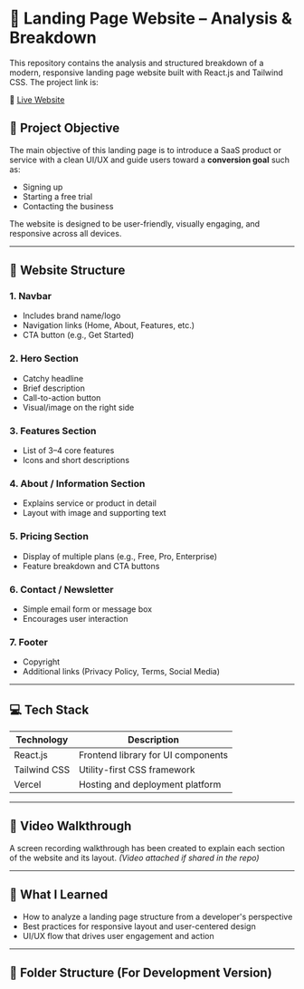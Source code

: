 # 🚀 Landing Page Website – Analysis & Breakdown

This repository contains the analysis and structured breakdown of a modern, responsive landing page website built with React.js and Tailwind CSS. The project link is:

🔗 [Live Website](https://landing-website-1.vercel.app)

## 📌 Project Objective

The main objective of this landing page is to introduce a SaaS product or service with a clean UI/UX and guide users toward a **conversion goal** such as:

- Signing up
- Starting a free trial
- Contacting the business

The website is designed to be user-friendly, visually engaging, and responsive across all devices.

---

## 🧩 Website Structure

### 1. **Navbar**
- Includes brand name/logo
- Navigation links (Home, About, Features, etc.)
- CTA button (e.g., Get Started)

### 2. **Hero Section**
- Catchy headline
- Brief description
- Call-to-action button
- Visual/image on the right side

### 3. **Features Section**
- List of 3–4 core features
- Icons and short descriptions

### 4. **About / Information Section**
- Explains service or product in detail
- Layout with image and supporting text

### 5. **Pricing Section**
- Display of multiple plans (e.g., Free, Pro, Enterprise)
- Feature breakdown and CTA buttons

### 6. **Contact / Newsletter**
- Simple email form or message box
- Encourages user interaction

### 7. **Footer**
- Copyright
- Additional links (Privacy Policy, Terms, Social Media)

---

## 💻 Tech Stack

| Technology   | Description                         |
|--------------|-------------------------------------|
| React.js     | Frontend library for UI components  |
| Tailwind CSS | Utility-first CSS framework         |
| Vercel       | Hosting and deployment platform     |

---

## 🎥 Video Walkthrough

A screen recording walkthrough has been created to explain each section of the website and its layout. *(Video attached if shared in the repo)*

---

## 🙌 What I Learned

- How to analyze a landing page structure from a developer's perspective
- Best practices for responsive layout and user-centered design
- UI/UX flow that drives user engagement and action

---

## 📁 Folder Structure (For Development Version)

